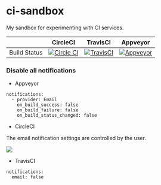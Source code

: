 # ci-sandbox
My sandbox for experimenting with CI services.

|              | CircleCI                                                                                                       | TravisCI                                                                                                      | Appveyor                                                                                                                              |
|--------------|----------------------------------------------------------------------------------------------------------------|---------------------------------------------------------------------------------------------------------------|---------------------------------------------------------------------------------------------------------------------------------------|
| Build Status | [![Circle CI](https://circleci.com/gh/jcfr/ci-sandbox.svg?style=svg)](https://circleci.com/gh/jcfr/ci-sandbox) | [![TravisCI](https://travis-ci.org/jcfr/ci-sandbox.svg?branch=master)](https://travis-ci.org/jcfr/ci-sandbox) | [![Appveyor](https://ci.appveyor.com/api/projects/status/81c2532cyie43bhu?svg=true)](https://ci.appveyor.com/project/jcfr/ci-sandbox) |



### Disable all notifications

* Appveyor

```
notifications:
  - provider: Email
    on_build_success: false
    on_build_failure: false
    on_build_status_changed: false
```

* CircleCI

The email notification settings are controlled by the user.

![](https://raw.githubusercontent.com/jcfr/ci-sandbox/master/images/circleci-perproject-email-notification-settings.png)


* TravisCI

```
notifications:
  email: false
```
